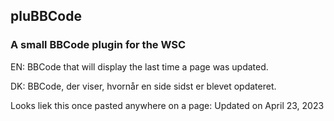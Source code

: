 ## pluBBCode
### A small BBCode plugin for the WSC

EN: BBCode that will display the last time a page was updated.

DK: BBCode, der viser, hvornår en side sidst er blevet opdateret.

Looks liek this once pasted anywhere on a page:
Updated on April 23, 2023


